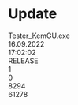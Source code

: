# Update<br/>
Tester_KemGU.exe<br/>
16.09.2022<br/>
17:02:02<br/>
RELEASE<br/>
1<br/>
0<br/>
8294<br/>
61278<br/>
